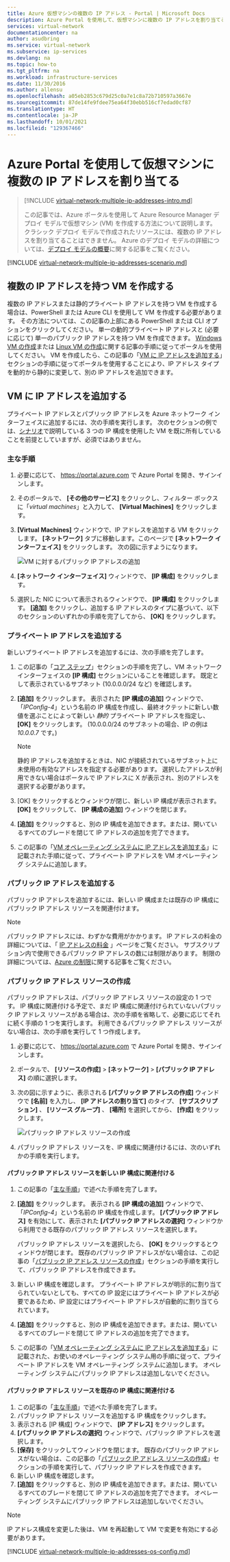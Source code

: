 ```yaml
---
title: Azure 仮想マシンの複数の IP アドレス - Portal | Microsoft Docs
description: Azure Portal を使用して、仮想マシンに複数の IP アドレスを割り当てる方法 | Resource Manager
services: virtual-network
documentationcenter: na
author: asudbring
ms.service: virtual-network
ms.subservice: ip-services
ms.devlang: na
ms.topic: how-to
ms.tgt_pltfrm: na
ms.workload: infrastructure-services
ms.date: 11/30/2016
ms.author: allensu
ms.openlocfilehash: a05eb2853c679d25c0a7e1c8a72b710597a3667e
ms.sourcegitcommit: 87de14fe9fdee75ea64f30ebb516cf7edad0cf87
ms.translationtype: HT
ms.contentlocale: ja-JP
ms.lasthandoff: 10/01/2021
ms.locfileid: "129367466"
---
```

# <a name="assign-multiple-ip-addresses-to-virtual-machines-using-the-azure-portal"></a>Azure Portal を使用して仮想マシンに複数の IP アドレスを割り当てる

> [!INCLUDE [virtual-network-multiple-ip-addresses-intro.md](../../../includes/virtual-network-multiple-ip-addresses-intro.md)]
> 
> この記事では、Azure ポータルを使用して Azure Resource Manager デプロイ モデルで仮想マシン (VM) を作成する方法について説明します。 クラシック デプロイ モデルで作成されたリソースには、複数の IP アドレスを割り当てることはできません。 Azure のデプロイ モデルの詳細については、[デプロイ モデルの概要](../../azure-resource-manager/management/deployment-models.md)に関する記事をご覧ください。

[!INCLUDE [virtual-network-multiple-ip-addresses-scenario.md](../../../includes/virtual-network-multiple-ip-addresses-scenario.md)]

## <a name="create-a-vm-with-multiple-ip-addresses"></a><a name = "create"></a>複数の IP アドレスを持つ VM を作成する

複数の IP アドレスまたは静的プライベート IP アドレスを持つ VM を作成する場合は、PowerShell または Azure CLI を使用して VM を作成する必要があります。 その方法については、この記事の上部にある PowerShell または CLI オプションをクリックしてください。 単一の動的プライベート IP アドレスと (必要に応じて) 単一のパブリック IP アドレスを持つ VM を作成できます。 [Windows VM の作成](../../virtual-machines/windows/quick-create-portal.md)または [Linux VM の作成](../../virtual-machines/linux/quick-create-portal.md)に関する記事の手順に従ってポータルを使用してください。 VM を作成したら、この記事の「[VM に IP アドレスを追加する](#add)」セクションの手順に従ってポータルを使用することにより、IP アドレス タイプを動的から静的に変更して、別の IP アドレスを追加できます。

## <a name="add-ip-addresses-to-a-vm"></a><a name="add"></a>VM に IP アドレスを追加する

プライベート IP アドレスとパブリック IP アドレスを Azure ネットワーク インターフェイスに追加するには、次の手順を実行します。 次のセクションの例では、[シナリオ](#scenario)で説明している 3 つの IP 構成を使用した VM を既に所有していることを前提としていますが、必須ではありません。

### <a name="core-steps"></a><a name="coreadd"></a>主な手順

1. 必要に応じて、 https://portal.azure.com で Azure Portal を開き、サインインします。
2. そのポータルで、 **[その他のサービス]** をクリックし、フィルター ボックスに「*virtual machines*」と入力して、 **[Virtual Machines]** をクリックします。
3. **[Virtual Machines]** ウィンドウで、IP アドレスを追加する VM をクリックします。 **[ネットワーク]** タブに移動します。このページで **[ネットワーク インターフェイス]** をクリックします。 次の図に示すようになります。 


    ![VM に対するパブリック IP アドレスの追加](./media/virtual-network-multiple-ip-addresses-portal/figure200319.png)
4. **[ネットワーク インターフェイス]** ウィンドウで、 **[IP 構成]** をクリックします。

5. 選択した NIC について表示されるウィンドウで、 **[IP 構成]** をクリックします。 **[追加]** をクリックし、追加する IP アドレスのタイプに基づいて、以下のセクションのいずれかの手順を完了してから、 **[OK]** をクリックします。 

### <a name="add-a-private-ip-address"></a>プライベート IP アドレスを追加する

新しいプライベート IP アドレスを追加するには、次の手順を完了します。

1. この記事の「[コア ステップ](#coreadd)」セクションの手順を完了し、VM ネットワーク インターフェイスの **[IP 構成]** セクションにいることを確認します。  既定として表示されているサブネット (10.0.0.0/24 など) を確認します。
2. **[追加]** をクリックします。 表示された **[IP 構成の追加]** ウィンドウで、「*IPConfig-4*」という名前の IP 構成を作成し、最終オクテットに新しい数値を選ぶことによって新しい *静的* プライベート IP アドレスを指定し、 **[OK]** をクリックします。  (10.0.0.0/24 のサブネットの場合、IP の例は *10.0.0.7* です。)

    > [!NOTE]
    > 静的 IP アドレスを追加するときは、NIC が接続されているサブネット上に未使用の有効なアドレスを指定する必要があります。 選択したアドレスが利用できない場合はポータルで IP アドレスに X が表示され、別のアドレスを選択する必要があります。

3. [OK] をクリックするとウィンドウが閉じ、新しい IP 構成が表示されます。 **[OK]** をクリックして、 **[IP 構成の追加]** ウィンドウを閉じます。
4. **[追加]** をクリックすると、別の IP 構成を追加できます。または、開いているすべてのブレードを閉じて IP アドレスの追加を完了できます。
5. この記事の「[VM オペレーティング システムに IP アドレスを追加する](#os-config)」に記載された手順に従って、プライベート IP アドレスを VM オペレーティング システムに追加します。

### <a name="add-a-public-ip-address"></a>パブリック IP アドレスを追加する

パブリック IP アドレスを追加するには、新しい IP 構成または既存の IP 構成にパブリック IP アドレス リソースを関連付けます。

> [!NOTE]
> パブリック IP アドレスには、わずかな費用がかかります。 IP アドレスの料金の詳細については、「 [IP アドレスの料金](https://azure.microsoft.com/pricing/details/ip-addresses) 」ページをご覧ください。 サブスクリプション内で使用できるパブリック IP アドレスの数には制限があります。 制限の詳細については、[Azure の制限](../../azure-resource-manager/management/azure-subscription-service-limits.md#networking-limits)に関する記事をご覧ください。
> 

### <a name="create-a-public-ip-address-resource"></a><a name="create-public-ip"></a>パブリック IP アドレス リソースの作成

パブリック IP アドレスは、パブリック IP アドレス リソースの設定の 1 つです。 IP 構成に関連付ける予定で、まだ IP 構成に関連付けられていないパブリック IP アドレス リソースがある場合は、次の手順を省略して、必要に応じてそれに続く手順の 1 つを実行します。 利用できるパブリック IP アドレス リソースがない場合は、次の手順を実行して 1 つ作成します。

1. 必要に応じて、 https://portal.azure.com で Azure Portal を開き、サインインします。
3. ポータルで、 **[リソースの作成]**  >  **[ネットワーク]**  >  **[パブリック IP アドレス]** の順に選択します。
4. 次の図に示すように、表示される **[パブリック IP アドレスの作成]** ウィンドウで **[名前]** を入力し、 **[IP アドレスの割り当て]** のタイプ、 **[サブスクリプション]** 、 **[リソース グループ]** 、 **[場所]** を選択してから、 **[作成]** をクリックします。

    ![パブリック IP アドレス リソースの作成](./media/virtual-network-multiple-ip-addresses-portal/figure5.png)

5. パブリック IP アドレス リソースを、IP 構成に関連付けるには、次のいずれかの手順を実行します。

#### <a name="associate-the-public-ip-address-resource-to-a-new-ip-configuration"></a>パブリック IP アドレス リソースを新しい IP 構成に関連付ける

1. この記事の「[主な手順](#coreadd)」で述べた手順を完了します。
2. **[追加]** をクリックします。 表示される **[IP 構成の追加]** ウィンドウで、「*IPConfig-4*」という名前の IP 構成を作成します。 **[パブリック IP アドレス]** を有効にして、表示された **[パブリック IP アドレスの選択]** ウィンドウから利用できる既存のパブリック IP アドレス リソースを選択します。

    パブリック IP アドレス リソースを選択したら、 **[OK]** をクリックするとウィンドウが閉じます。 既存のパブリック IP アドレスがない場合は、この記事の「[パブリック IP アドレス リソースの作成](#create-public-ip)」セクションの手順を実行して、パブリック IP アドレスを作成できます。 

3. 新しい IP 構成を確認します。 プライベート IP アドレスが明示的に割り当てられていないとしても、すべての IP 設定にはプライベート IP アドレスが必要であるため、IP 設定にはプライベート IP アドレスが自動的に割り当てられています。
4. **[追加]** をクリックすると、別の IP 構成を追加できます。または、開いているすべてのブレードを閉じて IP アドレスの追加を完了できます。
5. この記事の「[VM オペレーティング システムに IP アドレスを追加する](#os-config)」に記載された、お使いのオペレーティング システム用の手順に従って、プライベート IP アドレスを VM オペレーティング システムに追加します。 オペレーティング システムにパブリック IP アドレスは追加しないでください。

#### <a name="associate-the-public-ip-address-resource-to-an-existing-ip-configuration"></a>パブリック IP アドレス リソースを既存の IP 構成に関連付ける

1. この記事の「[主な手順](#coreadd)」で述べた手順を完了します。
2. パブリック IP アドレス リソースを追加する IP 構成をクリックします。
3. 表示される [IP 構成] ウィンドウで、 **[IP アドレス]** をクリックします。
4. **[パブリック IP アドレスの選択]** ウィンドウで、パブリック IP アドレスを選択します。
5. **[保存]** をクリックしてウィンドウを閉じます。 既存のパブリック IP アドレスがない場合は、この記事の「[パブリック IP アドレス リソースの作成](#create-public-ip)」セクションの手順を実行して、パブリック IP アドレスを作成できます。
3. 新しい IP 構成を確認します。
4. **[追加]** をクリックすると、別の IP 構成を追加できます。または、開いているすべてのブレードを閉じて IP アドレスの追加を完了できます。 オペレーティング システムにパブリック IP アドレスは追加しないでください。

> [!NOTE]
> IP アドレス構成を変更した後は、VM を再起動して VM で変更を有効にする必要があります。


[!INCLUDE [virtual-network-multiple-ip-addresses-os-config.md](../../../includes/virtual-network-multiple-ip-addresses-os-config.md)]
